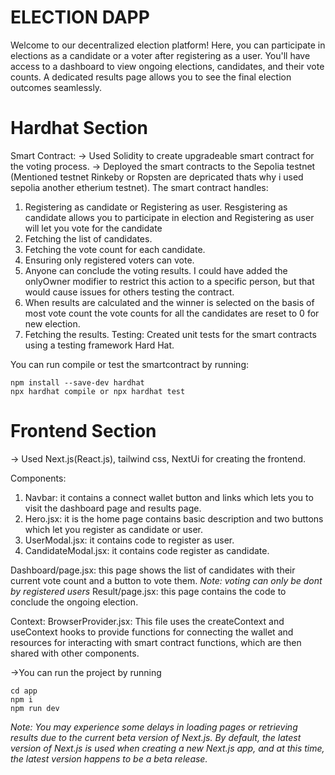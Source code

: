 # ELECTION DAPP

Welcome to our decentralized election platform! Here, you can participate in elections as a candidate or a voter after registering as a user. You'll have access to a dashboard to view ongoing elections, candidates, and their vote counts. A dedicated results page allows you to see the final election outcomes seamlessly.

# Hardhat Section

Smart Contract:
  -> Used Solidity to create upgradeable smart contract for the voting process.
  -> Deployed the smart contracts to the Sepolia testnet (Mentioned testnet Rinkeby or Ropsten are depricated thats why i used sepolia another etherium testnet).
The smart contract handles:
  1) Registering as candidate or Registering as user. Resgistering as candidate allows you to participate in election and Registering as user will let you vote for the candidate
  2) Fetching the list of candidates.
  3) Fetching the vote count for each candidate.
  4) Ensuring only registered voters can vote.
  5) Anyone can conclude the voting results. I could have added the onlyOwner modifier to restrict this action to a specific person, but that would cause issues for others testing the contract.
  6) When results are calculated and the winner is selected on the basis of most vote count the vote counts for all the candidates are reset to 0 for new election.
  7) Fetching the results.
Testing:
Created unit tests for the smart contracts using a testing framework Hard Hat.

You can run compile or test the smartcontract by running:
```shell
npm install --save-dev hardhat
npx hardhat compile or npx hardhat test
```
# Frontend Section

-> Used Next.js(React.js), tailwind css, NextUi for creating the frontend.

Components:
  1) Navbar: it contains a connect wallet button and links which lets you to visit the dashboard page and results page.
  2) Hero.jsx: it is the home page contains basic description and two buttons which let you register as candidate or user. 
  3) UserModal.jsx: it contains code to register as user.
  4) CandidateModal.jsx: it contains code register as candidate.
    
 Dashboard/page.jsx: this page shows the list of candidates with their current vote count and a button to vote them. *Note: voting can only be dont by registered users*
 Result/page.jsx: this page contains the code to conclude the ongoing election.

Context:
 BrowserProvider.jsx: This file uses the createContext and useContext hooks to provide functions for connecting the wallet and resources for interacting with smart contract functions, which are then shared with other 
 components.

->You can run the project by running
 ```shell
cd app
npm i
npm run dev
```
*Note: You may experience some delays in loading pages or retrieving results due to the current beta version of Next.js. By default, the latest version of Next.js is used when creating a new Next.js app, and at this time, the latest version happens to be a beta release.*

















